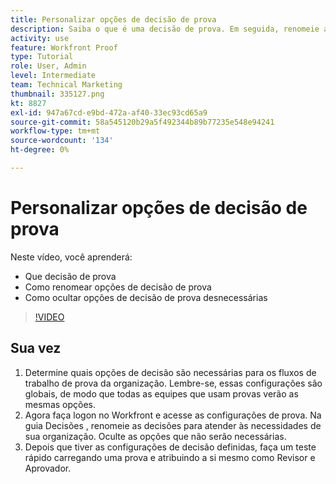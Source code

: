 ```yaml
---
title: Personalizar opções de decisão de prova
description: Saiba o que é uma decisão de prova. Em seguida, renomeie as opções de decisão de prova e oculte as opções desnecessárias nas configurações do sistema de prova.
activity: use
feature: Workfront Proof
type: Tutorial
role: User, Admin
level: Intermediate
team: Technical Marketing
thumbnail: 335127.png
kt: 8827
exl-id: 947a67cd-e9bd-472a-af40-33ec93cd65a9
source-git-commit: 58a545120b29a5f492344b89b77235e548e94241
workflow-type: tm+mt
source-wordcount: '134'
ht-degree: 0%

---
```


# Personalizar opções de decisão de prova

Neste vídeo, você aprenderá:

* Que decisão de prova
* Como renomear opções de decisão de prova
* Como ocultar opções de decisão de prova desnecessárias

>[!VIDEO](https://video.tv.adobe.com/v/335127/?quality=12)

## Sua vez

1. Determine quais opções de decisão são necessárias para os fluxos de trabalho de prova da organização. Lembre-se, essas configurações são globais, de modo que todas as equipes que usam provas verão as mesmas opções.
1. Agora faça logon no Workfront e acesse as configurações de prova. Na guia Decisões , renomeie as decisões para atender às necessidades de sua organização. Oculte as opções que não serão necessárias.
1. Depois que tiver as configurações de decisão definidas, faça um teste rápido carregando uma prova e atribuindo a si mesmo como Revisor e Aprovador.


<!--
Lean More URLs
-->
